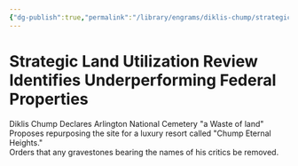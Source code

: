 ```yaml
---
{"dg-publish":true,"permalink":"/library/engrams/diklis-chump/strategic-land-utilization-review-identifies-underperforming-federal-properties/","tags":["DC/Military","DC/AS3"]}
---
```


# Strategic Land Utilization Review Identifies Underperforming Federal Properties
Diklis Chump Declares Arlington National Cemetery "a Waste of land"
Proposes repurposing the site for a luxury resort called "Chump Eternal Heights."  
Orders that any gravestones bearing the names of his critics be removed.
